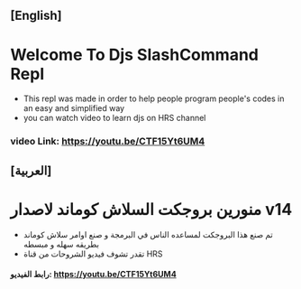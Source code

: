 ## [English]
# Welcome To Djs SlashCommand Repl

* This repl was made in order to help people program people's codes in an easy and simplified way
* you can watch video to learn djs on HRS channel
### video Link: https://youtu.be/CTF15Yt6UM4

## [العربية]
# منورين بروجكت السلاش كوماند لاصدار v14

* تم صنع هذا البروجكت لمساعده الناس في البرمجة و صنع اوامر سلاش كوماند بطريقه سهله و مبسطه
* تقدر تشوف فيديو الشروحات من قناة HRS
#### رابط الفيديو: https://youtu.be/CTF15Yt6UM4